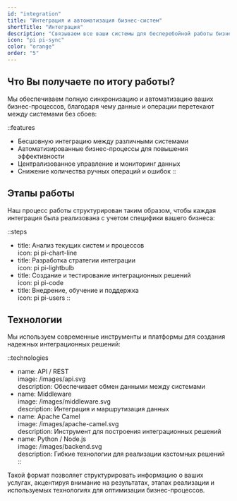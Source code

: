 ```yaml
---
id: "integration"
title: "Интеграция и автоматизация бизнес-систем"
shortTitle: "Интеграция"
description: "Связываем все ваши системы для бесперебойной работы бизнеса"
icon: "pi pi-sync"
color: "orange"
order: "5"
---
```


## Что Вы получаете по итогу работы?

Мы обеспечиваем полную синхронизацию и автоматизацию ваших бизнес-процессов, благодаря чему данные и операции перетекают между системами без сбоев:

::features
- Бесшовную интеграцию между различными системами  
- Автоматизированные бизнес-процессы для повышения эффективности  
- Централизованное управление и мониторинг данных  
- Снижение количества ручных операций и ошибок
::

## Этапы работы

Наш процесс работы структурирован таким образом, чтобы каждая интеграция была реализована с учетом специфики вашего бизнеса:

::steps
- title: Анализ текущих систем и процессов  
  icon: pi pi-chart-line
- title: Разработка стратегии интеграции  
  icon: pi pi-lightbulb
- title: Создание и тестирование интеграционных решений  
  icon: pi pi-code
- title: Внедрение, обучение и поддержка  
  icon: pi pi-users
::

## Технологии

Мы используем современные инструменты и платформы для создания надежных интеграционных решений:

::technologies
- name: API / REST  
  image: /images/api.svg  
  description: Обеспечивает обмен данными между системами
- name: Middleware  
  image: /images/middleware.svg  
  description: Интеграция и маршрутизация данных
- name: Apache Camel  
  image: /images/apache-camel.svg  
  description: Инструмент для построения интеграционных решений
- name: Python / Node.js  
  image: /images/backend.svg  
  description: Гибкие технологии для реализации кастомных решений
::

Такой формат позволяет структурировать информацию о ваших услугах, акцентируя внимание на результатах, этапах реализации и используемых технологиях для оптимизации бизнес-процессов.